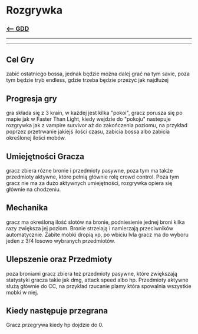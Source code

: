 # Rozgrywka
### [<-- GDD](/GDD/GDD.md)

---
---

## Cel Gry
zabić ostatniego bossa, jednak będzie można dalej grać na tym savie, poza tym będzie tryb endless, gdzie trzeba będzie przeżyć jak najdłużej

## Progresja gry
gra składa się z 3 krain, w każdej jest kilka "pokoi", gracz porusza się po mapie jak w Faster Than Light, kiedy wejdzie do "pokoju" nastepuje rozgrywka jak z vampire survivor aż do zakończenia poziomu, na przykład poprzez przetrwanie jakiejś ilości czasu, zabicia bossa albo zabicia określonej ilości mobów.

## Umiejętności Gracza
gracz zbiera rózne bronie i przedmioty pasywne, poza tym ma także przedmioty aktywne, które pełnią głównie rolę crowd control. Poza tym gracz nie ma za dużo aktywnych umiejętności, rozgrywka opiera się głównie na chodzeniu.

## Mechanika
gracz ma określoną ilość slotów na bronie, podniesienie jednej broni kilka razy zwiększa jej poziom. Bronie strzelają i namierzają przeciwników automatycznie. Zabite mobki dropią xp, po wbiciu lvla gracz ma do wyboru jeden z 3/4 losowo wybranych przedmiotów.

## Ulepszenie oraz Przedmioty
poza broniami gracz zbiera też przedmioty pasywne, które zwiększają statystyki gracza takie jak dmg, attack speed albo hp. Przedmioty aktywne służą głównie do CC, na przykład rzucanie plamy która spowalnia wszystkie mobki w niej.


## Kiedy następuje przegrana
Gracz przegrywa kiedy hp dojdzie do 0.

